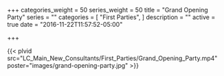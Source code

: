 +++
categories_weight = 50
series_weight = 50
title = "Grand Opening Party"
series = ""
categories = [
  "First Parties",
]
description = ""
active = true
date = "2016-11-22T11:57:52-05:00"

+++

{{< plvid src="LC_Main_New_Consultants/First_Parties/Grand_Opening_Party.mp4" poster="images/grand-opening-party.jpg" >}}
